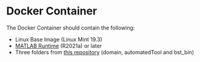 # Docker Container
The Docker Container should contain the following:
- Linux Base Image (Linux Mint 19.3)
- [MATLAB Runtime](https://www.mathworks.com/products/compiler/matlab-runtime.html) (R2021a) or later
- Three folders from [this repository](https://github.com/CorentinLabelle/Brainstorm-Tool) (domain, automatedTool and bst_bin)
